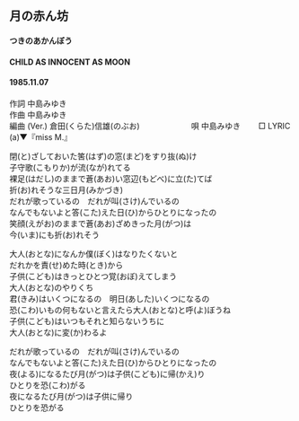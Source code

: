 ## 月の赤ん坊
#### つきのあかんぼう
#### CHILD AS INNOCENT AS MOON
#### 1985.11.07
  

作詞  中島みゆき        
作曲  中島みゆき        
編曲 (Ver.) 倉田(くらた)信雄(のぶお)　　　　  　　
唄  中島みゆき　　
□ LYRIC (a)▼『miss M.』  
  
  
閉(と)ざしておいた筈(はず)の窓(まど)をすり抜(ぬ)け  
子守歌(こもりか)が流(なが)れてる  
裸足(はだし)のままで蒼(あお)い窓辺(もどべ)に立(た)てば  
折(お)れそうな三日月(みかづき)  
だれが歌っているの　だれが叫(さけ)んでいるの  
なんでもないよと答(こた)えた日(ひ)からひとりになったの  
笑顔(えがお)のままで蒼(あお)ざめきった月(がつ)は  
今(いま)にも折(お)れそう  
  
大人(おとな)になんか僕(ぼく)はなりたくないと  
だれかを責(せ)めた時(とき)から  
子供(こども)はきっとひとつ覚(おぼ)えてしまう  
大人(おとな)のやりくち  
君(きみ)はいくつになるの　明日(あした)いくつになるの  
恐(こわ)いもの何もないと言えたら大人(おとな)と呼(よ)ぼうね  
子供(こども)はいつもそれと知らないうちに  
大人(おとな)に変(か)わるよ  
  
だれが歌っているの　だれが叫(さけ)んでいるの  
なんでもないよと答(こた)えた日(ひ)からひとりになったの  
夜(よる)になるたび月(がつ)は子供(こども)に帰(かえ)り  
ひとりを恐(こわ)がる  
夜になるたび月(がつ)は子供に帰り  
ひとりを恐がる  